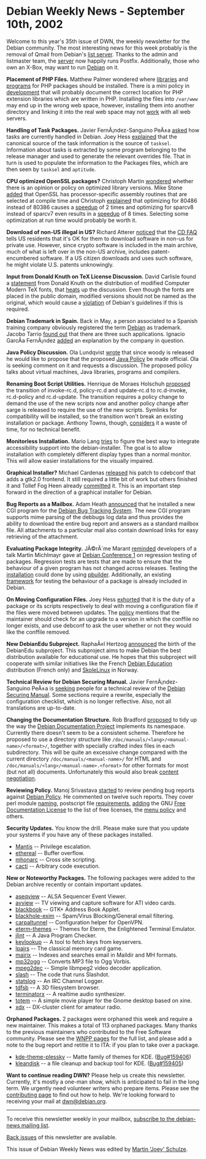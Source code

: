 
Debian Weekly News - September 10th, 2002
=========================================


Welcome to this year's 35th issue of DWN, the weekly newsletter for the
Debian community. The most interesting news for this week probably is the
removal of Qmail from Debian's [list
server](http://murphy.debian.org/lists/). Thanks to the admin and listmaster team, the [server](http://murphy.debian.org/mrtg/) now happily runs Postfix.
Additionally, those who own an X-Box, may want to run [Debian](http://xbox-linux.sourceforge.net/articles.php?aid=2002248060056)
on it.


**Placement of PHP Files.** Matthew Palmer wondered where [libraries](https://lists.debian.org/debian-devel-0209/msg00063.html)
and [programs](https://lists.debian.org/debian-devel-0209/msg00065.html) for PHP packages should be installed. There is a mini policy in
[development](https://lists.debian.org/debian-devel-0209/msg00109.html) that will probably document the correct location for PHP
extension libraries which are written in PHP. Installing the files into
`/var/www` may end up in the wrong web space, however, installing
them into another directory and linking it into the real web space may not [work](https://lists.debian.org/debian-devel-0209/msg00358.html) with
all web servers.


**Handling of Task Packages.** Javier FernÃ¡ndez-Sanguino PeÃ±a
[asked](https://lists.debian.org/debian-devel-0209/msg00119.html)
how tasks are currently handled in Debian. Joey Hess [explained](https://lists.debian.org/debian-policy-0209/msg00018.html)
that the canonical source of the task information is the source of
`tasksel`. Information about tasks is extracted by some program
belonging to the release manager and used to generate the relevant overrides file. That in
turn is used to populate the information to the Packages files, which are then seen by
`tasksel` and `aptitude`.


**CPU optimized OpenSSL packages?** Christoph Martin [wondered](https://lists.debian.org/debian-devel-0209/msg00267.html)
whether there is an opinion or policy on optimized library versions. Mike
Stone [added](https://lists.debian.org/debian-devel-0209/msg00278.html) that OpenSSL has processor-specific assembly routines that are
selected at compile time and Christoph [explained](https://lists.debian.org/debian-devel-0209/msg00394.html)
that optimizing for 80486 instead of 80386 causes a [speedup](https://bugs.debian.org/139783) of 2 times and optimizing for
sparcv8 instead of sparcv7 even results in a [speedup](https://bugs.debian.org/139996) of 8 times. Selecting some
optimization at run time would probably be worth it.


**Download of non-US illegal in US?** Richard Atterer [noticed](https://lists.debian.org/debian-legal-0209/msg00002.html)
that the [CD FAQ](https://www.debian.org/CD/faq/#nonus) tells US residents that
it's OK for them to download software in non-us for private use. However,
since crypto software is included in the main archive, much of what is left
over in the non-US archive, includes patent-encumbered software. If a US
citizen downloads and uses such software, he might violate U.S. patents
unknowingly.


**Input from Donald Knuth on TeX License Discussion.** David
Carlisle found a [statement](http://groups.google.com/groups?ie=UTF-8&selm=5nd91y6eix.fsf%40sun.dante.de) from Donald Knuth on the distribution of modified Computer
Modern TeX fonts, that [heats](https://lists.debian.org/debian-legal-0209/msg00058.html) up
the discussion. Even though the fonts are placed in the public domain,
modified versions should not be named as the original, which would cause a [violation](https://lists.debian.org/debian-legal-0209/msg00073.html)
of Debian's guidelines if this is required.


**Debian Trademark in Spain.** Back in May, a person
associated to a Spanish training company obviously registered the term [Debian](http://www.marcanet.com/Acceso_Gratuito/CPRespMN.ASP?Num=1&L1=1&N=1&C1=42&Nmb=debian&Tp=Es&Sob=Marca) as trademark. Jacobo Tarrio [found out](https://lists.debian.org/debian-legal-0209/msg00033.html)
that there are three such applications. Ignacio GarcÃ­a FernÃ¡ndez [added](https://lists.debian.org/debian-legal-0209/msg00096.html) an
explanation by the company in question.


**Java Policy Discussion.** Ola Lundqvist [wrote](https://lists.debian.org/debian-policy-0208/msg00100.html) that
since woody is released he would like to propose that the proposed [Java
Policy](https://www.debian.org/doc/packaging-manuals/java-policy/) be made official. Ola is seeking comment on it and requests a
discussion. The proposed policy talks about virtual machines, Java libraries,
programs and compilers.


**Renaming Boot Script Utilities.** Henrique de Moraes
Holschuh [proposed](https://lists.debian.org/debian-policy-0209/msg00038.html) the transition of invoke-rc.d, policy-rc.d and update-rc.d to
rc.d-invoke, rc.d-policy and rc.d-update. The transition requires a policy
change to demand the use of the new scripts now and another policy change
after sarge is released to require the use of the new scripts. Symlinks for
compatibility will be installed, so the transition won't break an existing
installation or package. Anthony Towns, though, [considers](https://lists.debian.org/debian-policy-0209/msg00047.html)
it a waste of time, for no technical benefit.


**Monitorless Installation.** Mario Lang [tries](https://lists.debian.org/debian-boot-0209/msg00122.html) to
figure the best way to integrate accessibility support into the
debian-installer. The goal is to allow installation with completely different
display types than a normal monitor. This will allow easier installations for
the visually impaired.


**Graphical Installer?** Michael Cardenas [released](https://lists.debian.org/debian-boot-0209/msg00062.html)
his patch to cdebconf that adds a gtk2.0 frontend. It still required a
little bit of work but others finished it and Tollef Fog Heen already [committed](https://lists.debian.org/debian-boot-0209/msg00082.html)
it. This is an important step forward in the direction of a graphical
installer for Debian.


**Bug Reports as a Mailbox.** Adam Heath [announced](https://lists.debian.org/debian-devel-0209/msg00468.html)
that he installed a new CGI program for the [Debian Bug
Tracking System](https://www.debian.org/Bugs/). The new CGI program supports mime parsing of the debbugs
log data and thus provides the ability to download the entire bug report and
answers as a standard mailbox file. All attachments to a particular mail also
contain download links for easy retrieving of the attachment.


**Evaluating Package Integrity.** JÃ©rÃ´me Marant [reminded](https://lists.debian.org/debian-devel-0209/msg00066.html)
developers of a talk Martin Michlmayr gave at [Debian Conference 1](https://www.debian.org/events/2001/0704-debcon) on regression
testing of packages. Regression tests are tests that are made to ensure that
the behaviour of a given program has not changed across releases. Testing the
[installation](https://lists.debian.org/debian-devel-0209/msg00076.html) could done by using [pbuilder](https://packages.debian.org/pbuilder). Additionally, an
existing [framework](https://packages.debian.org/debian-test) for
testing the behaviour of a package is already included in Debian.


**On Moving Configuration Files.** Joey Hess [exhorted](https://lists.debian.org/debian-devel-0209/msg00405.html)
that it is the duty of a package or its scripts respectively to deal with
moving a configuration file if the files were moved between updates. The [policy](https://www.debian.org/doc/debian-policy/ch-maintainerscripts.html#s-mscriptsinstact) mentions that the maintainer should check for an upgrade to a
version in which the conffile no longer exists, and use debconf to ask the
user whether or not they would like the conffile removed.


**New DebianEdu Subproject.** RaphaÃ«l Hertzog [announced](https://lists.debian.org/debian-devel-announce-0209/msg00001.html) the birth of the DebianEdu subproject. This subproject aims to
make Debian the best distribution available for educational use. He hopes
that this subproject will cooperate with similar initiatives like the French
[Debian Education](http://logiciels-libres-cndp.ac-versailles.fr/)
distribution (French only) and [SkoleLinux](http://developer.skolelinux.no/projectinfo.html.en) in
Norway.


**Technical Review for Debian Securing Manual.** Javier
FernÃ¡ndez-Sanguino PeÃ±a is [seeking](https://lists.debian.org/debian-security-0209/msg00009.html)
people for a technical review of the [Debian Securing Manual](https://www.debian.org/doc/user-manuals#securing).
Some sections require a rewrite, especially the configuration checklist, which
is no longer reflective. Also, not all translations are
up-to-date.


**Changing the Documentation Structure.** Rob Bradford [proposed](https://lists.debian.org/debian-doc-0209/msg00015.html) to
tidy up the way the [Debian Documentation Project](https://www.debian.org/doc/ddp)
implements its namespace. Currently there doesn't seem to be a consistent
scheme. Therefore he proposed to use a directory structure like
`/doc/manuals/<lang>/<manual-name>/<format>/`,
together with specially crafted index files in each subdirectory. This will
be quite an excessive change compared with the current directory
`/doc/manuals/<manual-name>/` for HTML and
`/doc/manuals/<lang>/<manual-name>.<format>` for
other formats for most (but not all) documents. Unfortunately this would also break [content negotiation](https://www.debian.org/intro/cn).


**Reviewing Policy.** Manoj Srivastava [started](https://lists.debian.org/debian-policy-0209/msg00050.html) to
review pending bug reports against [Debian Policy](https://www.debian.org/doc/debian-policy/). He commented on twelve such reports. They cover perl
module [naming](https://bugs.debian.org/114920), postscript file [requirements](https://bugs.debian.org/119821), [adding](https://bugs.debian.org/123074) the GNU [Free Documentation License](https://www.gnu.org/copyleft/fdl.html) to
the list of free licenses, the [menu
policy](https://bugs.debian.org/128681) and others.


**Security Updates.** You know the drill. Please make sure
that you update your systems if you have any of these packages installed.


* [Mantis](https://www.debian.org/security/2002/dsa-161) --
 Privilege escalation.
* [ethereal](https://www.debian.org/security/2002/dsa-162) --
 Buffer overflow.
* [mhonarc](https://www.debian.org/security/2002/dsa-163) --
 Cross site scripting.
* [cacti](https://www.debian.org/security/2002/dsa-164) --
 Arbitrary code execution.


**New or Noteworthy Packages.** The following packages were
added to the Debian archive recently or contain important updates.


* [aseqview](https://packages.debian.org/unstable/sound/aseqview)
 -- ALSA Sequencer Event Viewer.
* [avview](https://packages.debian.org/unstable/graphics/avview)
 -- TV viewing and capture software for ATI video cards.
* [blackbook](https://packages.debian.org/unstable/utils/blackbook)
 -- GTK+ Address Book Applet.
* [blackhole-exim](https://packages.debian.org/unstable/mail/blackhole-exim)
 -- Spam/Virus Blocking/General email filtering.
* [carpaltunnel](https://packages.debian.org/unstable/net/carpaltunnel)
 -- Configuration helper for OpenVPN.
* [eterm-themes](https://packages.debian.org/unstable/x11/eterm-themes)
 -- Themes for Eterm, the Enlightened Terminal Emulator.
* [jlint](https://packages.debian.org/unstable/devel/jlint)
 -- A Java Program Checker.
* [keylookup](https://packages.debian.org/unstable/non-us/keylookup)
 -- A tool to fetch keys from keyservers.
* [lpairs](https://packages.debian.org/unstable/x11/lpairs)
 -- The classical memory card game.
* [mairix](https://packages.debian.org/unstable/mail/mairix)
 -- Indexes and searches email in Maildir and MH formats.
* [mp32ogg](https://packages.debian.org/unstable/sound/mp32ogg)
 -- Converts MP3 file to Ogg Vorbis.
* [mpeg2dec](https://packages.debian.org/unstable/x11/mpeg2dec)
 -- Simple libmpeg2 video decoder application.
* [slash](https://packages.debian.org/unstable/web/slash)
 -- The code that runs Slashdot.
* [statslog](https://packages.debian.org/unstable/utils/statslog)
 -- An IRC Channel Logger.
* [tdfsb](https://packages.debian.org/unstable/games/tdfsb)
 -- A 3D filesystem browser.
* [terminatorx](https://packages.debian.org/unstable/sound/terminatorx)
 -- A realtime audio synthesizer.
* [totem](https://packages.debian.org/unstable/graphics/totem)
 -- A simple movie player for the Gnome desktop based on xine.
* [xdx](https://packages.debian.org/unstable/hamradio/xdx)
 -- DX-cluster client for amateur radio.


**Orphaned Packages.** 2 packages were orphaned this week and
require a new maintainer. This makes a total of 113 orphaned packages. Many
thanks to the previous maintainers who contributed to the Free Software
community. Please see the [WNPP pages](https://www.debian.org/devel/wnpp/) for
the full list, and please add a note to the bug report and retitle it to ITA:
if you plan to take over a package.


* [kde-theme-plessky](https://packages.debian.org/unstable/graphics/kde-theme-matte)
 -- Matte family of themes for KDE.
 ([Bug#159406](https://bugs.debian.org/159406))
* [kleandisk](https://packages.debian.org/unstable/utils/kleandisk)
 -- a file cleanup and backup tool for KDE.
 ([Bug#159405](https://bugs.debian.org/159405))


**Want to continue reading DWN?** Please help us create this
newsletter. Currently, it's mostly a one-man show, which is anticipated to
fail in the long term. We urgently need volunteer writers who prepare items.
Please see the [contributing
page](https://www.debian.org/News/weekly/contributing) to find out how to help. We're looking forward to receiving your
mail at [dwn@debian.org](mailto:dwn@debian.org).




---



 To receive this newsletter weekly in your mailbox, [subscribe to the debian-news mailing list](https://lists.debian.org/debian-news/).



[Back issues](https://www.debian.org/News/weekly/) of this newsletter are available.



This issue of Debian Weekly News was edited by [Martin 'Joey' Schulze](mailto:dwn@debian.org).




